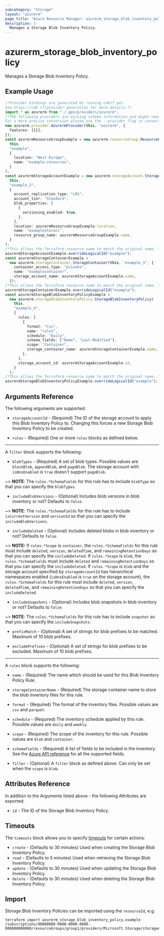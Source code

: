 ```yaml
---
subcategory: "Storage"
layout: "azurerm"
page_title: "Azure Resource Manager: azurerm_storage_blob_inventory_policy"
description: |-
  Manages a Storage Blob Inventory Policy.
---
```


# azurerm\_storage\_blob\_inventory\_policy

Manages a Storage Blob Inventory Policy.

## Example Usage

```typescript
/*Provider bindings are generated by running cdktf get.
See https://cdk.tf/provider-generation for more details.*/
import * as azurerm from "./.gen/providers/azurerm";
/*The following providers are missing schema information and might need manual adjustments to synthesize correctly: azurerm.
For a more precise conversion please use the --provider flag in convert.*/
new azurerm.provider.AzurermProvider(this, "azurerm", {
  features: [{}],
});
const azurermResourceGroupExample = new azurerm.resourceGroup.ResourceGroup(
  this,
  "example",
  {
    location: "West Europe",
    name: "example-resources",
  }
);
const azurermStorageAccountExample = new azurerm.storageAccount.StorageAccount(
  this,
  "example_2",
  {
    account_replication_type: "LRS",
    account_tier: "Standard",
    blob_properties: [
      {
        versioning_enabled: true,
      },
    ],
    location: azurermResourceGroupExample.location,
    name: "examplestoracc",
    resource_group_name: azurermResourceGroupExample.name,
  }
);
/*This allows the Terraform resource name to match the original name. You can remove the call if you don't need them to match.*/
azurermStorageAccountExample.overrideLogicalId("example");
const azurermStorageContainerExample =
  new azurerm.storageContainer.StorageContainer(this, "example_3", {
    container_access_type: "private",
    name: "examplecontainer",
    storage_account_name: azurermStorageAccountExample.name,
  });
/*This allows the Terraform resource name to match the original name. You can remove the call if you don't need them to match.*/
azurermStorageContainerExample.overrideLogicalId("example");
const azurermStorageBlobInventoryPolicyExample =
  new azurerm.storageBlobInventoryPolicy.StorageBlobInventoryPolicy(
    this,
    "example_4",
    {
      rules: [
        {
          format: "Csv",
          name: "rule1",
          schedule: "Daily",
          schema_fields: ["Name", "Last-Modified"],
          scope: "Container",
          storage_container_name: azurermStorageContainerExample.name,
        },
      ],
      storage_account_id: azurermStorageAccountExample.id,
    }
  );
/*This allows the Terraform resource name to match the original name. You can remove the call if you don't need them to match.*/
azurermStorageBlobInventoryPolicyExample.overrideLogicalId("example");

```

## Arguments Reference

The following arguments are supported:

*   `storageAccountId` - (Required) The ID of the storage account to apply this Blob Inventory Policy to. Changing this forces a new Storage Blob Inventory Policy to be created.

*   `rules` - (Required) One or more `rules` blocks as defined below.

***

A `filter` block supports the following:

* `blobTypes` - (Required) A set of blob types. Possible values are `blockBlob`, `appendBlob`, and `pageBlob`. The storage account with `isHnsEnabled` is `true` doesn't support `pageBlob`.

\~> **NOTE**: The `rules.*SchemaFields` for this rule has to include `blobType` so that you can specify the `blobTypes`.

* `includeBlobVersions` - (Optional) Includes blob versions in blob inventory or not? Defaults to `false`.

\~> **NOTE**: The `rules.*SchemaFields` for this rule has to include `isCurrentVersion` and `versionId` so that you can specify the `includeBlobVersions`.

* `includeDeleted` - (Optional) Includes deleted blobs in blob inventory or not? Defaults to `false`.

\~> **NOTE:** If `rules.*Scope` is `container`, the `rules.*SchemaFields` for this rule must include `deleted`, `version`, `deletedTime`, and `remainingRetentionDays` so that you can specify the `includeDeleted`. If `rules.*Scope` is `blob`, the `rules.*SchemaFields` must include `deleted` and `remainingRetentionDays` so that you can specify the `includeDeleted`. If `rules.*Scope` is `blob` and the storage account specified by `storageAccountId` has hierarchical namespaces enabled (`isHnsEnabled` is `true` on the storage account), the `rules.*SchemaFields` for this rule must include `deleted`, `version`, `deletedTime`, and `remainingRetentionDays` so that you can specify the `includeDeleted`.

* `includeSnapshots` - (Optional) Includes blob snapshots in blob inventory or not? Defaults to `false`.

\~> **NOTE**: The `rules.*SchemaFields` for this rule has to include `snapshot` so that you can specify the `includeSnapshots`.

*   `prefixMatch` - (Optional) A set of strings for blob prefixes to be matched. Maximum of 10 blob prefixes.

*   `excludePrefixes` - (Optional) A set of strings for blob prefixes to be excluded. Maximum of 10 blob prefixes.

***

A `rules` block supports the following:

*   `name` - (Required) The name which should be used for this Blob Inventory Policy Rule.

*   `storageContainerName` - (Required) The storage container name to store the blob inventory files for this rule.

*   `format` - (Required) The format of the inventory files. Possible values are `csv` and `parquet`.

*   `schedule` - (Required) The inventory schedule applied by this rule. Possible values are `daily` and `weekly`.

*   `scope` - (Required) The scope of the inventory for this rule. Possible values are `blob` and `container`.

*   `schemaFields` - (Required) A list of fields to be included in the inventory. See the [Azure API reference](https://docs.microsoft.com/rest/api/storagerp/blob-inventory-policies/create-or-update#blobinventorypolicydefinition) for all the supported fields.

*   `filter` - (Optional) A `filter` block as defined above. Can only be set when the `scope` is `blob`.

## Attributes Reference

In addition to the Arguments listed above - the following Attributes are exported:

* `id` - The ID of the Storage Blob Inventory Policy.

## Timeouts

The `timeouts` block allows you to specify [timeouts](https://www.terraform.io/language/resources/syntax#operation-timeouts) for certain actions:

* `create` - (Defaults to 30 minutes) Used when creating the Storage Blob Inventory Policy.
* `read` - (Defaults to 5 minutes) Used when retrieving the Storage Blob Inventory Policy.
* `update` - (Defaults to 30 minutes) Used when updating the Storage Blob Inventory Policy.
* `delete` - (Defaults to 30 minutes) Used when deleting the Storage Blob Inventory Policy.

## Import

Storage Blob Inventory Policies can be imported using the `resourceId`, e.g.

```shell
terraform import azurerm_storage_blob_inventory_policy.example /subscriptions/00000000-0000-0000-0000-000000000000/resourceGroups/group1/providers/Microsoft.Storage/storageAccounts/storageAccount1/inventoryPolicies/inventoryPolicy1
```

